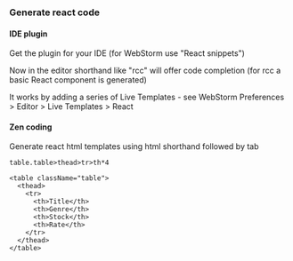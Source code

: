 ### Generate react code

#### IDE plugin

Get the plugin for your IDE (for WebStorm use "React snippets")

Now in the editor shorthand like "rcc" will offer code completion (for rcc a basic React component is generated)

It works by adding a series of Live Templates - see WebStorm Preferences > Editor > Live Templates > React

#### Zen coding

Generate react html templates using html shorthand followed by tab

```
table.table>thead>tr>th*4
```

```
<table className="table">
  <thead>
    <tr>
      <th>Title</th>
      <th>Genre</th>
      <th>Stock</th>
      <th>Rate</th>
    </tr>
  </thead>
</table>
```
